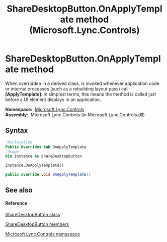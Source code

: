 ﻿---
title: ShareDesktopButton.OnApplyTemplate method  (Microsoft.Lync.Controls)
TOCTitle: 'OnApplyTemplate method '
ms:assetid: M:Microsoft.Lync.Controls.ShareDesktopButton.OnApplyTemplate_DI_3_UC_OCS14MrefLyncWPF
ms:mtpsurl: https://msdn.microsoft.com/en-us/library/microsoft.lync.controls.sharedesktopbutton.onapplytemplate_di_3_uc_ocs14mreflyncwpf(v=office.15)
ms:contentKeyID: 48598133
ms.date: 07/28/2014
mtps_version: v=office.15
f1_keywords:
- Microsoft.Lync.Controls.ShareDesktopButton.OnApplyTemplate
dev_langs:
- CSharp
- JScript
- VB
- other
---

# ShareDesktopButton.OnApplyTemplate method

When overridden in a derived class, is invoked whenever application code or internal processes (such as a rebuilding layout pass) call **\[ApplyTemplate\]**. In simplest terms, this means the method is called just before a UI element displays in an application.

**Namespace:**  [Microsoft.Lync.Controls](microsoft-lync-controls-namespace_1.md)  
**Assembly:**  Microsoft.Lync.Controls (in Microsoft.Lync.Controls.dll)

## Syntax

``` vb
'Declaration
Public Overrides Sub OnApplyTemplate
'Usage
Dim instance As ShareDesktopButton

instance.OnApplyTemplate()
```

``` csharp
public override void OnApplyTemplate()
```

## See also

#### Reference

[ShareDesktopButton class](sharedesktopbutton-class-microsoft-lync-controls_1.md)

[ShareDesktopButton members](sharedesktopbutton-members-microsoft-lync-controls_1.md)

[Microsoft.Lync.Controls namespace](microsoft-lync-controls-namespace_1.md)

